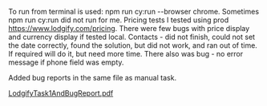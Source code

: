 To run from terminal is used: npm run cy:run --browser chrome. Sometimes npm run cy:run did not run for me. 
Pricing tests I tested using prod https://www.lodgify.com/pricing. There were few bugs with price display and currency display if tested local.
Contacts - did not finish, could not set the date correctly, found the solution, but did not work, and ran out of time. If required will do it, but need more time. There also was bug - no error message if phone field was empty.

Added bug reports in the same file as manual task.

[LodgifyTask1AndBugReport.pdf](https://github.com/mattmoana/Lodgify-Automation-QA-Test-main/files/10267934/LodgifyTask1AndBugReport.pdf)
